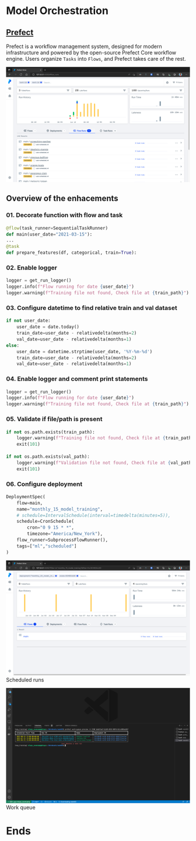 # Model Orchestration

## [Prefect](https://www.prefect.io/)

Prefect is a workflow management system, designed for modern infrastructure and powered by the open-source Prefect Core workflow engine. Users organize `Tasks` into `Flows`, and Prefect takes care of the rest.


![Dasboard](/images/p_dashboard.png)

## Overview of the enhacements

### 01. Decorate function with flow and task

```python
@flow(task_runner=SequentialTaskRunner)
def main(user_date="2021-03-15"):
...
@task
def prepare_features(df, categorical, train=True):
```

### 02. Enable logger
```python
logger = get_run_logger()
logger.info(f"Flow running for date {user_date}")
logger.warning(f"Training file not found, Check file at {train_path}")
```

### 03. Configure datetime to find relative train and val dataset
```python
if not user_date:
    user_date = date.today()
    train_date=user_date - relativedelta(months=2)
    val_date=user_date - relativedelta(months=1)
else:
    user_date = datetime.strptime(user_date, '%Y-%m-%d')
    train_date=user_date - relativedelta(months=2)
    val_date=user_date - relativedelta(months=1)
```

### 04. Enable logger and comment print statements
```python
logger = get_run_logger()
logger.info(f"Flow running for date {user_date}")
logger.warning(f"Training file not found, Check file at {train_path}")
```


### 05. Validate if file/path is present
```python
if not os.path.exists(train_path):
    logger.warning(f"Training file not found, Check file at {train_path}")
    exit(101)

if not os.path.exists(val_path):
    logger.warning(f"Validation file not found, Check file at {val_path}")
    exit(101)
```

### 06. Configure deployment
```python
DeploymentSpec(
    flow=main,
    name="monthly_15_model_training",
    # schedule=IntervalSchedule(interval=timedelta(minutes=5)),
    schedule=CronSchedule(
        cron="0 9 15 * *",
        timezone="America/New_York"),
    flow_runner=SubprocessFlowRunner(),
    tags=["ml","scheduled"]
)
```
![Scheduled Runs](/images/p_deploy.png)
Scheduled runs

![Work queue](/images/p_wq.png)
Work queue
# Ends
